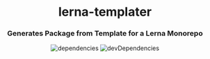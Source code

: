 <h1 align="center">lerna-templater</h1>
<h3 align="center">Generates Package from Template for a Lerna Monorepo</h3>
<p align="center">
  <img src="https://david-dm.org/rdarida/lerna-templater/status.svg" alt="dependencies">
  <img src="https://david-dm.org/rdarida/lerna-templater/dev-status.svg" alt="devDependencies">
</p>
